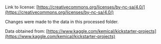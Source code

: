 Link to license: [https://creativecommons.org/licenses/by-nc-sa/4.0/](https://creativecommons.org/licenses/by-nc-sa/4.0/)

Changes were made to the data in this processed folder.

Data obtained from: [https://www.kaggle.com/kemical/kickstarter-projects](https://www.kaggle.com/kemical/kickstarter-projects)
